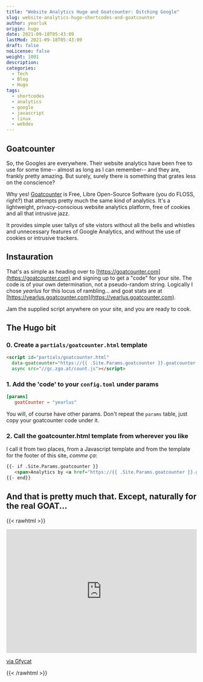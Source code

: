 ```yaml
---
title: "Website Analytics Hugo and Goatcounter: Ditching Google"
slug: website-analytics-hugo-shortcodes-and-goatcounter
author: yearluk
origin: hugo
date: 2021-09-18T05:43:09
lastMod: 2021-09-18T05:43:09
draft: false
noLicense: false
weight: 1001
description: 
categories:
  - Tech
  - Blog
  - Hugo
tags:
  - shortcodes 
  - analytics
  - google
  - javascript
  - linux
  - webdev
---
```

 
 ## Goatcounter

So, the Googles are everywhere. Their website analytics have been free to use for some time-- almost as long as I can remember-- and they are, frankly pretty amazing. But surely, surely there is something that grates less on the conscience?

Why yes! [Goatcounter](https://countcounter.com) is Free, Libre Open-Source Software (you do FLOSS, right?) that attempts pretty much the same kind of analytics. It's a lightweight, privacy-conscious website analytics platform, free of cookies and all that intrusive jazz.

It provides simple user tallys of site vistors without all the bells and whistles and unnecessary features of Google Analytics, and without the use of cookies or intrusive trackers.

## Instauration 

That's as simple as heading over to [https://goatcounter.com](https://goatcounter.com) and signing up to get a "code" for your site. The code is of your own determination, not a pseudo-random string. Logically I chose *yearlus* for this locus of rambling... and goat stats are at [https://yearlus.goatcounter.com](https://yearlus.goatcounter.com).

Jam the supplied script anywhere on your site, and you are ready to cook.


## The Hugo bit

### 0. Create a `partials/goatcounter.html` template

```html
<script id="partials/goatcounter.html" 
  data-goatcounter="https://{{ .Site.Params.goatcounter }}.goatcounter.com/count"
  async src="//gc.zgo.at/count.js"></script>
```

### 1. Add the 'code' to your `config.toml` under params

```toml
[params]
   goatCounter = "yearlus"
```

You will, of course have other params. Don't repeat the `params` table, just copy your goatcounter code under it.

### 2. Call the goatcounter.html template from wherever you like

I call it from two places, from a Javascript template and from the template for the footer of this site, *comme ça*: 

```html
{{- if .Site.Params.goatcounter }}
   <span>Analytics by <a href="https://{{ .Site.Params.goatcounter }}.goatcounter.com">Goatcounter</a>
{{- end}}
```

## And that is pretty much that. Except, naturally for the real GOAT...

{{< rawhtml >}}
<div style='position:relative; padding-bottom:calc(56.25% + 44px)'><iframe src='https://gfycat.com/ifr/RecklessHideousBaiji' frameborder='0' scrolling='no' width='100%' height='100%' style='position:absolute;top:0;left:0;' allowfullscreen></iframe></div><p> <a href="https://gfycat.com/recklesshideousbaiji">via Gfycat</a></p>
{{< /rawhtml >}}